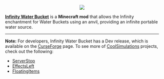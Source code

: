 <p align="center"><img src="https://coolsimulations.net/wp-content/uploads/2022/01/infinitywaterbucket_logo_HD.png"></p>

**[Infinity Water Bucket](https://www.curseforge.com/minecraft/mc-mods/infinity-water-bucket)** is a **Minecraft mod** that allows the Infinity enchantment for Water Buckets using an anvil, providing an infinite portable water source.

-----------------

**Note:** For developers, Infinity Water Bucket has a Dev release, which is available on the [CurseForge](https://www.curseforge.com/minecraft/mc-mods/infinity-water-bucket) page.
To see more of [CoolSimulations](https://github.com/coolsimulations) projects, check out the following:
 * [ServerStop](https://curseforge.com/minecraft/mc-mods/serverstop-fabric)
 * [EffectsLeft](https://curseforge.com/minecraft/mc-mods/effectsleft-fabric)
 * [FloatingItems](https://curseforge.com/minecraft/mc-mods/floatingitems)
